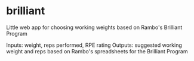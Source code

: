 # brilliant
Little web app for choosing working weights based on Rambo's Brilliant Program

Inputs: weight, reps performed, RPE rating
Outputs: suggested working weight and reps based on Rambo's spreadsheets for the Brilliant Program
